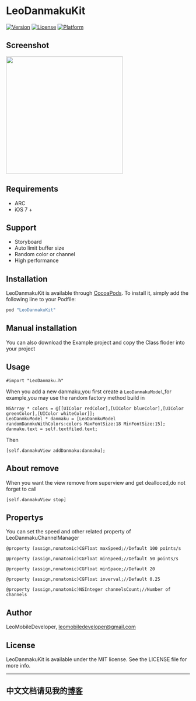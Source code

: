 # LeoDanmakuKit

[![Version](https://img.shields.io/cocoapods/v/LeoDanmakuKit.svg?style=flat)](http://cocoapods.org/pods/LeoDanmakuKit)
[![License](https://img.shields.io/cocoapods/l/LeoDanmakuKit.svg?style=flat)](http://cocoapods.org/pods/LeoDanmakuKit)
[![Platform](https://img.shields.io/cocoapods/p/LeoDanmakuKit.svg?style=flat)](http://cocoapods.org/pods/LeoDanmakuKit)

## Screenshot

 <img src="https://raw.github.com/LeoMobileDeveloper/LeoDanmakuKit/master/Screenshots/s.png" width="320" />

## Requirements

- ARC
- iOS 7 +


## Support

- Storyboard
- Auto limit buffer size
- Random color or channel
- High performance

## Installation

LeoDanmakuKit is available through [CocoaPods](http://cocoapods.org). To install
it, simply add the following line to your Podfile:


```ruby
pod "LeoDanmakuKit"
```

## Manual installation

You can also download the Example project and copy the Class floder into your project

## Usage


```
#import "LeoDanmaku.h"
```


When you add a new danmaku,you first create a `LeoDanmakuModel`,for example,you may use the random factory method build in

```
NSArray * colors = @[[UIColor redColor],[UIColor blueColor],[UIColor greenColor],[UIColor whiteColor]];
LeoDanmkuModel * danmaku = [LeoDanmkuModel randomDanmkuWithColors:colors MaxFontSize:18 MinFontSize:15];
danmaku.text = self.textfiled.text;
```

Then

```
[self.danmakuView addDanmaku:danmaku];

```

## About remove 

When you want the view remove from superview and get dealloced,do not forget to call

```
[self.danmakuView stop]
```

## Propertys

You can set the speed and other related property of LeoDanmakuChannelManager

```
@property (assign,nonatomic)CGFloat maxSpeed;//Default 100 points/s

@property (assign,nonatomic)CGFloat minSpeed;//Default 50 points/s

@property (assign,nonatomic)CGFloat minSpace;//Default 20

@property (assign,nonatomic)CGFloat inverval;//Default 0.25

@property (assign,nonatomic)NSInteger channelsCount;//Number of channels
```

## Author

LeoMobileDeveloper, leomobiledeveloper@gmail.com

## License

LeoDanmakuKit is available under the MIT license. See the LICENSE file for more info.

------
## 中文文档请见我的[博客](http://blog.csdn.net/hello_hwc/article/details/50382078)
